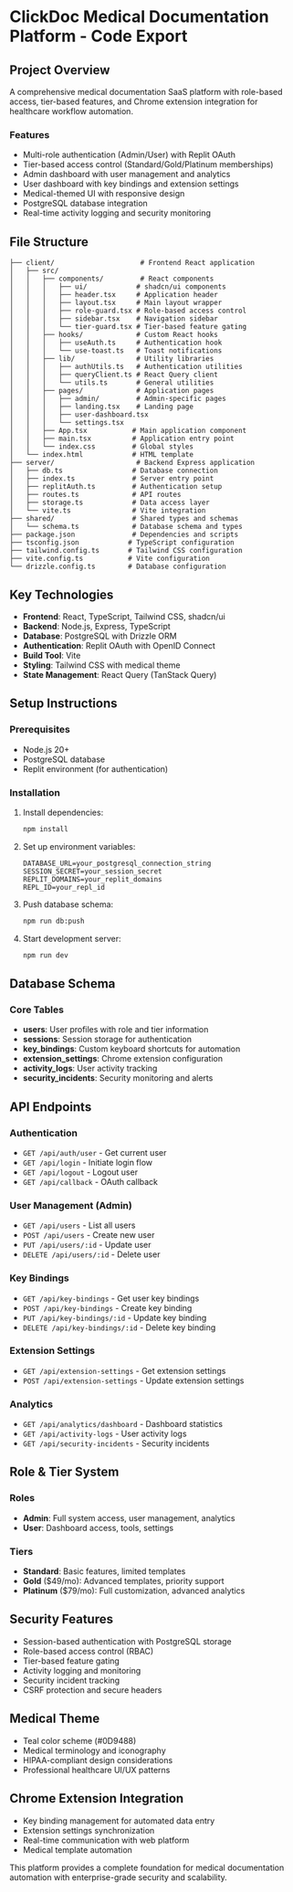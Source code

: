 # ClickDoc Medical Documentation Platform - Code Export

## Project Overview
A comprehensive medical documentation SaaS platform with role-based access, tier-based features, and Chrome extension integration for healthcare workflow automation.

### Features
- Multi-role authentication (Admin/User) with Replit OAuth
- Tier-based access control (Standard/Gold/Platinum memberships)
- Admin dashboard with user management and analytics
- User dashboard with key bindings and extension settings
- Medical-themed UI with responsive design
- PostgreSQL database integration
- Real-time activity logging and security monitoring

## File Structure

```
├── client/                     # Frontend React application
│   ├── src/
│   │   ├── components/         # React components
│   │   │   ├── ui/            # shadcn/ui components
│   │   │   ├── header.tsx     # Application header
│   │   │   ├── layout.tsx     # Main layout wrapper
│   │   │   ├── role-guard.tsx # Role-based access control
│   │   │   ├── sidebar.tsx    # Navigation sidebar
│   │   │   └── tier-guard.tsx # Tier-based feature gating
│   │   ├── hooks/             # Custom React hooks
│   │   │   ├── useAuth.ts     # Authentication hook
│   │   │   └── use-toast.ts   # Toast notifications
│   │   ├── lib/               # Utility libraries
│   │   │   ├── authUtils.ts   # Authentication utilities
│   │   │   ├── queryClient.ts # React Query client
│   │   │   └── utils.ts       # General utilities
│   │   ├── pages/             # Application pages
│   │   │   ├── admin/         # Admin-specific pages
│   │   │   ├── landing.tsx    # Landing page
│   │   │   ├── user-dashboard.tsx
│   │   │   └── settings.tsx
│   │   ├── App.tsx           # Main application component
│   │   ├── main.tsx          # Application entry point
│   │   └── index.css         # Global styles
│   └── index.html            # HTML template
├── server/                    # Backend Express application
│   ├── db.ts                 # Database connection
│   ├── index.ts              # Server entry point
│   ├── replitAuth.ts         # Authentication setup
│   ├── routes.ts             # API routes
│   ├── storage.ts            # Data access layer
│   └── vite.ts               # Vite integration
├── shared/                   # Shared types and schemas
│   └── schema.ts             # Database schema and types
├── package.json              # Dependencies and scripts
├── tsconfig.json            # TypeScript configuration
├── tailwind.config.ts       # Tailwind CSS configuration
├── vite.config.ts           # Vite configuration
└── drizzle.config.ts        # Database configuration
```

## Key Technologies
- **Frontend**: React, TypeScript, Tailwind CSS, shadcn/ui
- **Backend**: Node.js, Express, TypeScript
- **Database**: PostgreSQL with Drizzle ORM
- **Authentication**: Replit OAuth with OpenID Connect
- **Build Tool**: Vite
- **Styling**: Tailwind CSS with medical theme
- **State Management**: React Query (TanStack Query)

## Setup Instructions

### Prerequisites
- Node.js 20+
- PostgreSQL database
- Replit environment (for authentication)

### Installation
1. Install dependencies:
   ```bash
   npm install
   ```

2. Set up environment variables:
   ```
   DATABASE_URL=your_postgresql_connection_string
   SESSION_SECRET=your_session_secret
   REPLIT_DOMAINS=your_replit_domains
   REPL_ID=your_repl_id
   ```

3. Push database schema:
   ```bash
   npm run db:push
   ```

4. Start development server:
   ```bash
   npm run dev
   ```

## Database Schema

### Core Tables
- **users**: User profiles with role and tier information
- **sessions**: Session storage for authentication
- **key_bindings**: Custom keyboard shortcuts for automation
- **extension_settings**: Chrome extension configuration
- **activity_logs**: User activity tracking
- **security_incidents**: Security monitoring and alerts

## API Endpoints

### Authentication
- `GET /api/auth/user` - Get current user
- `GET /api/login` - Initiate login flow
- `GET /api/logout` - Logout user
- `GET /api/callback` - OAuth callback

### User Management (Admin)
- `GET /api/users` - List all users
- `POST /api/users` - Create new user
- `PUT /api/users/:id` - Update user
- `DELETE /api/users/:id` - Delete user

### Key Bindings
- `GET /api/key-bindings` - Get user key bindings
- `POST /api/key-bindings` - Create key binding
- `PUT /api/key-bindings/:id` - Update key binding
- `DELETE /api/key-bindings/:id` - Delete key binding

### Extension Settings
- `GET /api/extension-settings` - Get extension settings
- `POST /api/extension-settings` - Update extension settings

### Analytics
- `GET /api/analytics/dashboard` - Dashboard statistics
- `GET /api/activity-logs` - User activity logs
- `GET /api/security-incidents` - Security incidents

## Role & Tier System

### Roles
- **Admin**: Full system access, user management, analytics
- **User**: Dashboard access, tools, settings

### Tiers
- **Standard**: Basic features, limited templates
- **Gold** ($49/mo): Advanced templates, priority support
- **Platinum** ($79/mo): Full customization, advanced analytics

## Security Features
- Session-based authentication with PostgreSQL storage
- Role-based access control (RBAC)
- Tier-based feature gating
- Activity logging and monitoring
- Security incident tracking
- CSRF protection and secure headers

## Medical Theme
- Teal color scheme (#0D9488)
- Medical terminology and iconography
- HIPAA-compliant design considerations
- Professional healthcare UI/UX patterns

## Chrome Extension Integration
- Key binding management for automated data entry
- Extension settings synchronization
- Real-time communication with web platform
- Medical template automation

This platform provides a complete foundation for medical documentation automation with enterprise-grade security and scalability.